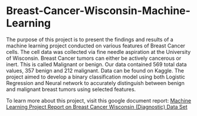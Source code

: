 # Breast-Cancer-Wisconsin-Machine-Learning

The purpose of this project is to present the findings and results of a machine learning project conducted on various features of Breast Cancer cells. The cell data was collected via fine needle aspiration at the University of Wisconsin. Breast Cancer tumors can either be actively cancerous or inert. This is called Malignant or benign. Our data contained 569 total data values, 357 benign and 212 malignant. Data can be found on Kaggle. The project aimed to develop a binary classification model using both Logistic Regression and Neural network to accurately distinguish between benign and malignant breast tumors using selected features.

To learn more about this project, visit this google document report: [Machine Learning Project Report on Breast Cancer Wisconsin (Diagnostic) Data Set](https://docs.google.com/document/d/1EitIJScVFw3ujPVDbRuLbd9KSvkJEOoR_815aUTxwWs/edit?usp=sharing)
